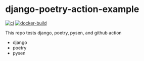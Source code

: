# django-poetry-action-example

[![ci](https://github.com/s14t284/django-poetry-action-example/actions/workflows/ci.yml/badge.svg)](https://github.com/s14t284/django-poetry-action-example/actions/workflows/ci.yml)
[![docker-build](https://github.com/s14t284/django-poetry-action-example/actions/workflows/docker-build.yml/badge.svg)](https://github.com/s14t284/django-poetry-action-example/actions/workflows/docker-build.yml)

This repo tests django, poetry, pysen, and github action

- django
- poetry
- pysen
